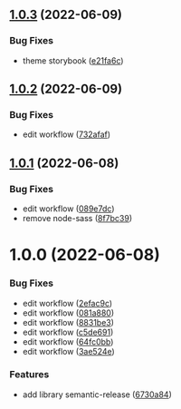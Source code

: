 ## [1.0.3](https://github.com/UrijHoruzij/ui-nature/compare/v1.0.2...v1.0.3) (2022-06-09)


### Bug Fixes

* theme storybook ([e21fa6c](https://github.com/UrijHoruzij/ui-nature/commit/e21fa6ca9086e552c41f7d0080eaf2e071653698))

## [1.0.2](https://github.com/UrijHoruzij/ui-nature/compare/v1.0.1...v1.0.2) (2022-06-09)


### Bug Fixes

* edit workflow ([732afaf](https://github.com/UrijHoruzij/ui-nature/commit/732afaf63c8e9bda1ed4eca798dfbcc678e774c1))

## [1.0.1](https://github.com/UrijHoruzij/ui-nature/compare/v1.0.0...v1.0.1) (2022-06-08)


### Bug Fixes

* edit workflow ([089e7dc](https://github.com/UrijHoruzij/ui-nature/commit/089e7dc5ae98b32ec6be8987b983bf52d5ef3a00))
* remove node-sass ([8f7bc39](https://github.com/UrijHoruzij/ui-nature/commit/8f7bc3958921975c81651b8f87001e545731f04b))

# 1.0.0 (2022-06-08)


### Bug Fixes

* edit workflow ([2efac9c](https://github.com/UrijHoruzij/ui-nature/commit/2efac9cc45d0e834048138379ad81df8e3f867a0))
* edit workflow ([081a880](https://github.com/UrijHoruzij/ui-nature/commit/081a880bde06d94b146086f0e525a5a8e015d8d2))
* edit workflow ([8831be3](https://github.com/UrijHoruzij/ui-nature/commit/8831be3302c0ef7c72f43704711e3bef65fde49f))
* edit workflow ([c5de691](https://github.com/UrijHoruzij/ui-nature/commit/c5de691d559f19cac464130b06981170963245db))
* edit workflow ([64fc0bb](https://github.com/UrijHoruzij/ui-nature/commit/64fc0bbce4145ddcaa30c16beefc391993492adc))
* edit workflow ([3ae524e](https://github.com/UrijHoruzij/ui-nature/commit/3ae524e63f779fcc2cf1cc7e6c1c284c9d08d62b))


### Features

* add library semantic-release ([6730a84](https://github.com/UrijHoruzij/ui-nature/commit/6730a841b2a910d1acf0d5a67fc46aed5f1856ae))
